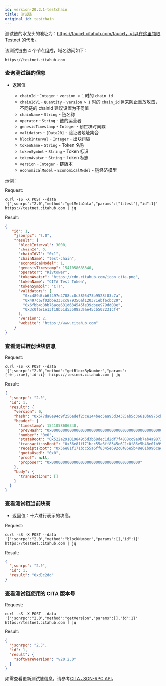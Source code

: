 ```yaml
---
id: version-20.2.1-testchain
title: 测试链
original_id: testchain
---
```


测试链的水龙头的地址为：https://faucet.citahub.com/faucet，可以在这里领取 Testnet 的代币。

该测试链由 4 个节点组成，域名访问如下：

```
https://testnet.citahub.com
```
### 查询测试链的信息
* 返回值

    * `chainId` - `Integer` - `version < 1` 时的 `chain_id`
    * `chainIdV1` - `Quantity` - `version > 1` 时的 `chain_id` 用来防止重放攻击，不同链的 chainId 建议设置为不同值
    * `chainName` - `String` - 链名称 
    * `operator` - `String` - 链的运营者
    * `genesisTimestamp` - `Integer` - 创世块时间戳
    * `validators` - `[Data20]` - 验证者地址集合
    * `blockInterval` - `Integer` - 出块间隔
    * `tokenName` - `String` - Token 名称
    * `tokenSymbol` - `String` - Token 标识
    * `tokenAvatar` - `String` - Token 标志
    * `version` - `Integer` - 链版本
    * `economicalModel` - `EconomicalModel` - 链经济模型
    
示例：

Request:

```shell
curl -sS -X POST --data '{"jsonrpc":"2.0","method":"getMetaData","params":["latest"],"id":1}' https://testnet.citahub.com | jq
```
Result:

```json
{
   "id": 1,
    "jsonrpc": "2.0",
    "result": {
      "blockInterval": 3000,
      "chainId": 0,
      "chainIdV1": "0x1",
      "chainName": "test-chain",
      "economicalModel": 1,
      "genesisTimestamp": 1541058686340,
      "operator": "Rivtower",
      "tokenAvatar": "https://cdn.citahub.com/icon_cita.png",
      "tokenName": "CITA Test Token",
      "tokenSymbol": "CTT",
      "validators": [
        "0xc489d5cb6f497e4708cc8c3805473b9528f83c7a",
        "0x497c68f02bbe335cc879356af120371ebf6cbc29",
        "0x6fbb4c8bb76ace631d634545fe39cbee979dd08e",
        "0x3c0f681e13f18b51d5350823eae45cb502231cf4"
      ],
      "version": 2,
      "website": "https://www.citahub.com"
    }
}
```
### 查看测试链创世块信息
Request:

```shell
curl -sS -X POST --data '{"jsonrpc":"2.0","method":"getBlockByNumber","params":["0",true],"id":1}' https://testnet.citahub.com | jq
```
Result:

```json
{
  "jsonrpc": "2.0",
  "id": 1,
  "result": {
    "version": 0,
    "hash": "0x577da8e94c9f256adef23ce144bec5aa95d34375ab5c36610b6975cbb54d4196",
    "header": {
      "timestamp": 1541058686340,
      "prevHash": "0x0000000000000000000000000000000000000000000000000000000000000000",
      "number": "0x0",
      "stateRoot": "0x522a291019849d5d3b58dec1d2df7f4808cc9a0b7ab4a987290f43b1104eb4f1",
      "transactionsRoot": "0x56e81f171bcc55a6ff8345e692c0f86e5b48e01b996cadc001622fb5e363b421",
      "receiptsRoot": "0x56e81f171bcc55a6ff8345e692c0f86e5b48e01b996cadc001622fb5e363b421",
      "quotaUsed": "0x0",
      "proof": null,
      "proposer": "0x0000000000000000000000000000000000000000"
    },
    "body": {
      "transactions": []
    }
  }
}
```

### 查看测试链当前块高
* 返回值：十六进行表示的块高。

Request:

```shell
curl -sS -X POST --data '{"jsonrpc":"2.0","method":"blockNumber","params":[],"id":1}' https://testnet.citahub.com | jq
```

Result:

```json
{
  "jsonrpc": "2.0",
  "id": 1,
  "result": "0xd8c2dd"
}
```

### 查看测试链使用的 CITA 版本号
Request:

```shell
curl -sS -X POST --data '{"jsonrpc":"2.0","method":"getVersion","params":[],"id":1}' https://testnet.citahub.com | jq
```
Result:

```json
{
  "jsonrpc": "2.0",
  "id": 1,
  "result": {
    "softwareVersion": "v20.2.0"
  }
}
```
如需查看更新测试链信息，请参考[CITA JSON-RPC API]。

[CITA JSON-RPC API]: ../../cita/rpc-guide/rpc
